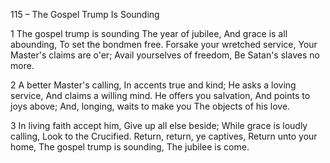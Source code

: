 115 – The Gospel Trump Is Sounding


1
The gospel trump is sounding
The year of jubilee,
And grace is all abounding,
To set the bondmen free.
Forsake your wretched service,
Your Master's claims are o'er;
Avail yourselves of freedom,
Be Satan's slaves no more.

2
A better Master's calling,
In accents true and kind;
He asks a loving service,
And claims a willing mind.
He offers you salvation,
And points to joys above;
And, longing, waits to make you
The objects of his love.

3
In living faith accept him,
Give up all else beside;
While grace is loudly calling,
Look to the Crucified.
Return, return, ye captives,
Return unto your home,
The gospel trump is sounding, 
The jubilee is come.
